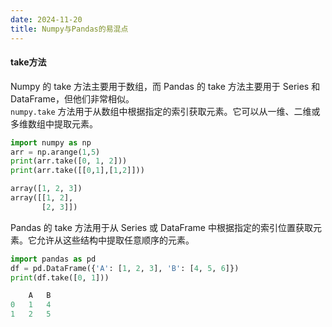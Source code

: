 ```yaml
---
date: 2024-11-20
title: Numpy与Pandas的易混点
---
```


#### take方法

Numpy 的 take 方法主要用于数组，而 Pandas 的 take 方法主要用于 Series 和 DataFrame，但他们非常相似。  
`numpy.take` 方法用于从数组中根据指定的索引获取元素。它可以从一维、二维或多维数组中提取元素。
```python
import numpy as np
arr = np.arange(1,5)
print(arr.take([0, 1, 2]))
print(arr.take([[0,1],[1,2]]))
```
```python
array([1, 2, 3])
array([[1, 2],
       [2, 3]])
```

Pandas 的 take 方法用于从 Series 或 DataFrame 中根据指定的索引位置获取元素。它允许从这些结构中提取任意顺序的元素。
```python
import pandas as pd
df = pd.DataFrame({'A': [1, 2, 3], 'B': [4, 5, 6]})
print(df.take([0, 1]))
```
```python
	A	B
0	1	4
1	2	5
```